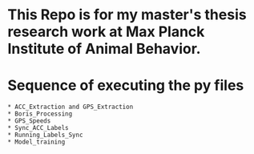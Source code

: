 # This Repo is for my master's thesis research work at Max Planck Institute of Animal Behavior. 

# Sequence of executing the py files
    * ACC_Extraction and GPS_Extraction
    * Boris_Processing
    * GPS_Speeds
    * Sync_ACC_Labels
    * Running_Labels_Sync
    * Model_training
